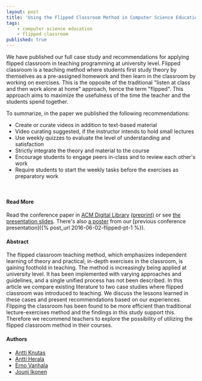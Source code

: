```yaml
---
layout: post
title: 'Using the Flipped Classroom Method in Computer Science Education, pt. 2'
tags:
    - computer science education
    - flipped classroom
published: true
---
```


We have published our full case study and recommendations for applying flipped classroom in teaching programming at university level. Flipped classroom is a teaching method where students first study theory by themselves as a pre-assigned homework and then learn in the classroom by working on exercises. This is the opposite of the traditional "listen at class and then work alone at home" approach, hence the term "flipped". This approach aims to maximize the usefulness of the time the teacher and the students spend together.

To summarize, in the paper we published the following recommendations:

* Create or curate videos in addition to text-based material
* Video curating suggested, if the instructor intends to hold small lectures
* Use weekly quizzes to evaluate the level of understanding and satisfaction
* Strictly integrate the theory and material to the course
* Encourage students to engage peers in-class and to review each other's work 
* Require students to start the weekly tasks before the exercises as preparatory work

<br/>

#### Read More
Read the conference paper in [ACM Digital Library](https://doi.org/10.1145/2983468.2983524) [(preprint)](https://www.researchgate.net/publication/304900887_The_Flipped_Classroom_Method_Lessons_Learned_from_Flipping_Two_Programming_Courses) or see [the presentation slides](http://doi.org/10.5281/zenodo.495592). There's also [a poster](http://doi.org/10.5281/zenodo.495582) from our [previous conference presentation]({% post_url 2016-06-02-flipped-pt-1 %}).

#### Abstract
The flipped classroom teaching method, which emphasizes independent learning of theory and practical, in-depth exercises in the classroom, is gaining foothold in teaching. The method is increasingly being applied at university level. It has been implemented with varying approaches and guidelines, and a single unified process has not been described. In this article we compare existing literature to two case studies where flipped classroom was introduced to teaching. We discuss the lessons learned in these cases and present recommendations based on our experiences. Flipping the classroom has been found to be more efficient than traditional lecture-exercises method and the findings in this study support this. Therefore we recommend teachers to explore the possibility of utilizing the flipped classroom method in their courses.

#### Authors
* [Antti Knutas](https://twitter.com/aknutas)
* [Antti Herala](https://twitter.com/anttiherala)
* [Erno Vanhala](https://twitter.com/ernovanhala)
* [Jouni Ikonen](https://twitter.com/jouni_ikonen)